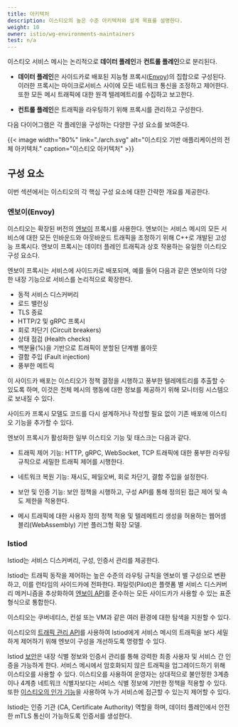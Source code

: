 ```yaml
---
title: 아키텍처
description: 이스티오의 높은 수준 아키텍처와 설계 목표를 설명한다.
weight: 10
owner: istio/wg-environments-maintainers
test: n/a
---
```


이스티오 서비스 메시는 논리적으로 **데이터 플레인**과 **컨트롤 플레인**으로
분리된다.

* **데이터 플레인**은 사이드카로 배포된 지능형
  프록시([Envoy](https://www.envoyproxy.io/))의 집합으로 구성된다.
  이러한 프록시는 마이크로서비스 사이에 모든 네트워크 통신을 조정하고 제어한다.
  또한 모든 메시 트래픽에 대한 원격 텔레메트리를 수집하고 보고한다.

* **컨트롤 플레인**은 트래픽을 라우팅하기 위해 프록시를 관리하고 구성한다.

다음 다이어그램은 각 플레인을 구성하는 다양한 구성 요소를 보여준다.

{{< image width="80%"
    link="./arch.svg"
    alt="이스티오 기반 애플리케이션의 전체 아키텍처."
    caption="이스티오 아키텍처"
    >}}

## 구성 요소

이번 섹션에서는 이스티오의 각 핵심 구성 요소에 대한 간략한 개요를 제공한다.

### 엔보이(Envoy)

이스티오는 확장된 버전의
[엔보이](https://envoyproxy.github.io/envoy/) 프록시를 사용한다.
엔보이는 서비스 메시의 모든 서비스에 대한 모든 인바운드와 아웃바운드
트래픽을 조정하기 위해 C++로 개발된 고성능 프록시다.
엔보이 프록시는 데이터 플레인 트래픽과 상호 작용하는
유일한 이스티오 구성 요소다.

엔보이 프록시는 서비스에 사이드카로 배포되며,
예를 들어 다음과 같은 엔보이의 다양한 내장 기능으로 서비스를
논리적으로 확장한다.

* 동적 서비스 디스커버리
* 로드 밸런싱
* TLS 종료
* HTTP/2 및 gRPC 프록시
* 회로 차단기 (Circuit breakers)
* 상태 점검 (Health checks)
* 백분율(%)을 기반으로 트래픽이 분할된 단계별 롤아웃
* 결함 주입 (Fault injection)
* 풍부한 메트릭

이 사이드카 배포는 이스티오가 정책 결정을 시행하고 풍부한 텔레메트리를
추출할 수 있도록 하며, 이것은 전체 메시의 행동에 대한 정보를 제공하기 위해 모니터링
시스템으로 보내질 수 있다.

사이드카 프록시 모델도 코드를 다시 설계하거나 작성할 필요 없이 기존 배포에
이스티오 기능을 추가할 수 있다.

엔보이 프록시가 활성화한 일부 이스티오 기능 및 태스크는 다음과 같다.

* 트래픽 제어 기능: HTTP, gRPC, WebSocket, TCP 트래픽에 대한 풍부한 라우팅 규칙으로
  세밀한 트래픽 제어를 시행한다.

* 네트워크 복원 기능: 재시도, 페일오버, 회로 차단기, 결함 주입을
  설정한다.

* 보안 및 인증 기능: 보안 정책을 시행하고, 구성 API를 통해 정의된 접근 제어 및 속도 제한을
  적용한다.

* 메시 트래픽에 대한 사용자 정의 정책 적용 및 텔레메트리 생성을 허용하는 웹어셈블리(WebAssembly)
  기반 플러그형 확장 모델.

### Istiod

Istiod는 서비스 디스커버리, 구성, 인증서 관리를 제공한다.

Istiod는 트래픽 동작을 제어하는 높은 수준의 라우팅 규칙을 엔보이 별 구성으로 변환하고,
이를 런타임의 사이드카에 전파한다. 파일럿(Pilot)은 플랫폼 별 서비스 디스커버리 메커니즘을
추상화하여 [엔보이 API](https://www.envoyproxy.io/docs/envoy/latest/api/api)를
준수하는 모든 사이드카가 사용할 수 있는 표준 형식으로
통합한다.

이스티오는 쿠버네티스, 컨설 또는 VM과 같은 여러 환경에 대한 탐색을 지원할 수 있다.

이스티오의 [트래픽 관리 API](/ko/docs/concepts/traffic-management/#introducing-istio-traffic-management)를
사용하여 Istiod에게 서비스 메시의 트래픽을
보다 세밀하게 제어하기 위해 엔보이 구성을 개선하도록
명령할 수 있다.

Istiod [보안](/ko/docs/concepts/security/)은 내장 식별 정보와 인증서 관리를
통해 강력한 최종 사용자 및 서비스 간 인증을 가능하게 한다.
서비스 메시에서 암호화되지 않은 트래픽을 업그레이드하기 위해 이스티오를 사용할 수 있다.
이스티오를 사용하여 운영자는 상대적으로 불안정한 3계층이나 4계층 네트워크 식별자보다는
서비스 식별 정보에 기반한 정책을 적용할 수 있다.
또한 [이스티오의 인가 기능](/ko/docs/concepts/security/#authorization)을
사용하여 누가 서비스에 접근할 수 있는지 제어할 수 있다.

Istiod는 인증 기관 (CA, Certificate Authority) 역할을 하며,
데이터 플레인에서 안전한 mTLS 통신이 가능하도록 인증서를 생성한다.